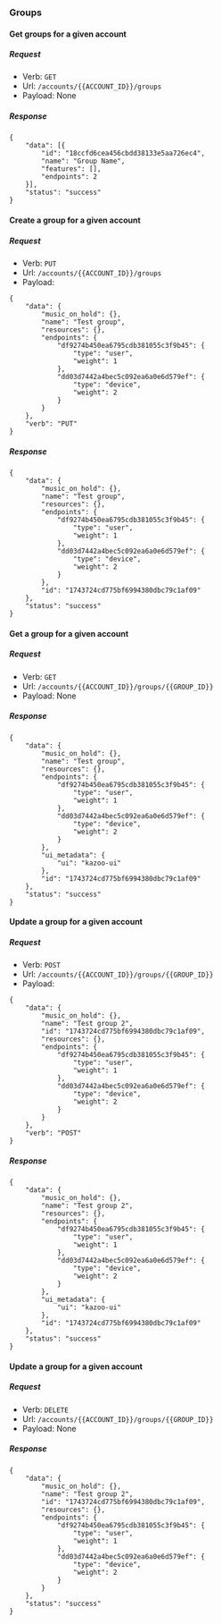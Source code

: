 

### Groups

#### Get groups for a given account

##### Request

- Verb: `GET`
- Url: `/accounts/{{ACCOUNT_ID}}/groups`
- Payload: None

##### Response

```
{
    "data": [{
        "id": "18ccfd6cea456cbdd38133e5aa726ec4",
        "name": "Group Name",
        "features": [],
        "endpoints": 2
    }],
    "status": "success"
}
```

#### Create a group for a given account

##### Request

- Verb: `PUT`
- Url: `/accounts/{{ACCOUNT_ID}}/groups`
- Payload:

```
{
    "data": {
        "music_on_hold": {},
        "name": "Test group",
        "resources": {},
        "endpoints": {
            "df9274b450ea6795cdb381055c3f9b45": {
                "type": "user",
                "weight": 1
            },
            "dd03d7442a4bec5c092ea6a0e6d579ef": {
                "type": "device",
                "weight": 2
            }
        }
    },
    "verb": "PUT"
}
```

##### Response

```
{
    "data": {
        "music_on_hold": {},
        "name": "Test group",
        "resources": {},
        "endpoints": {
            "df9274b450ea6795cdb381055c3f9b45": {
                "type": "user",
                "weight": 1
            },
            "dd03d7442a4bec5c092ea6a0e6d579ef": {
                "type": "device",
                "weight": 2
            }
        },
        "id": "1743724cd775bf6994380dbc79c1af09"
    },
    "status": "success"
}
```

#### Get a group for a given account

##### Request

- Verb: `GET`
- Url: `/accounts/{{ACCOUNT_ID}}/groups/{{GROUP_ID}}`
- Payload: None

##### Response

```
{
    "data": {
        "music_on_hold": {},
        "name": "Test group",
        "resources": {},
        "endpoints": {
            "df9274b450ea6795cdb381055c3f9b45": {
                "type": "user",
                "weight": 1
            },
            "dd03d7442a4bec5c092ea6a0e6d579ef": {
                "type": "device",
                "weight": 2
            }
        },
        "ui_metadata": {
            "ui": "kazoo-ui"
        },
        "id": "1743724cd775bf6994380dbc79c1af09"
    },
    "status": "success"
}
```

#### Update a group for a given account

##### Request

- Verb: `POST`
- Url: `/accounts/{{ACCOUNT_ID}}/groups/{{GROUP_ID}}`
- Payload:

```
{
    "data": {
        "music_on_hold": {},
        "name": "Test group 2",
        "id": "1743724cd775bf6994380dbc79c1af09",
        "resources": {},
        "endpoints": {
            "df9274b450ea6795cdb381055c3f9b45": {
                "type": "user",
                "weight": 1
            },
            "dd03d7442a4bec5c092ea6a0e6d579ef": {
                "type": "device",
                "weight": 2
            }
        }
    },
    "verb": "POST"
}
```

##### Response

```
{
    "data": {
        "music_on_hold": {},
        "name": "Test group 2",
        "resources": {},
        "endpoints": {
            "df9274b450ea6795cdb381055c3f9b45": {
                "type": "user",
                "weight": 1
            },
            "dd03d7442a4bec5c092ea6a0e6d579ef": {
                "type": "device",
                "weight": 2
            }
        },
        "ui_metadata": {
            "ui": "kazoo-ui"
        },
        "id": "1743724cd775bf6994380dbc79c1af09"
    },
    "status": "success"
}
```

#### Update a group for a given account

##### Request

- Verb: `DELETE`
- Url: `/accounts/{{ACCOUNT_ID}}/groups/{{GROUP_ID}}`
- Payload: None

##### Response

```
{
    "data": {
        "music_on_hold": {},
        "name": "Test group 2",
        "id": "1743724cd775bf6994380dbc79c1af09",
        "resources": {},
        "endpoints": {
            "df9274b450ea6795cdb381055c3f9b45": {
                "type": "user",
                "weight": 1
            },
            "dd03d7442a4bec5c092ea6a0e6d579ef": {
                "type": "device",
                "weight": 2
            }
        }
    },
    "status": "success"
}
```
